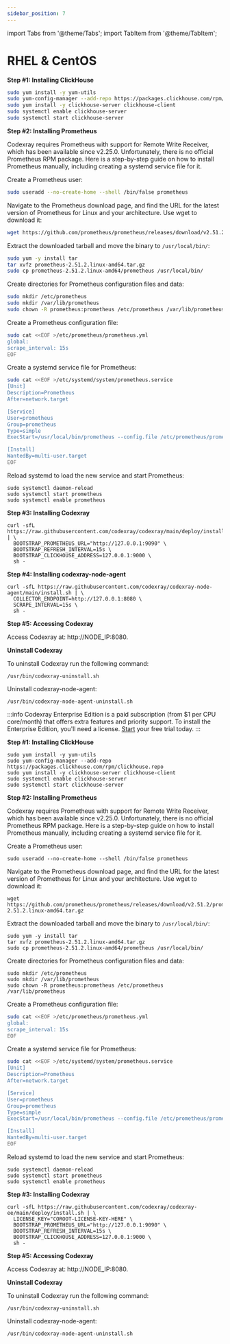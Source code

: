 ```yaml
---
sidebar_position: 7
---
```


import Tabs from '@theme/Tabs';
import TabItem from '@theme/TabItem';

# RHEL & CentOS

<Tabs queryString="edition">
  <TabItem value="ce" label="Community Edition" default>

**Step #1: Installing ClickHouse**

```bash
sudo yum install -y yum-utils
sudo yum-config-manager --add-repo https://packages.clickhouse.com/rpm/clickhouse.repo
sudo yum install -y clickhouse-server clickhouse-client
sudo systemctl enable clickhouse-server
sudo systemctl start clickhouse-server
```

**Step #2: Installing Prometheus**

Codexray requires Prometheus with support for Remote Write Receiver, which has been available since v2.25.0. 
Unfortunately, there is no official Prometheus RPM package. 
Here is a step-by-step guide on how to install Prometheus manually, including creating a systemd service file for it.

Create a Prometheus user:

```bash
sudo useradd --no-create-home --shell /bin/false prometheus
```

Navigate to the Prometheus download page, and find the URL for the latest version of Prometheus for Linux and your architecture. 
Use wget to download it:

```bash
wget https://github.com/prometheus/prometheus/releases/download/v2.51.2/prometheus-2.51.2.linux-amd64.tar.gz
```

Extract the downloaded tarball and move the binary to `/usr/local/bin/`:

```bash
sudo yum -y install tar
tar xvfz prometheus-2.51.2.linux-amd64.tar.gz
sudo cp prometheus-2.51.2.linux-amd64/prometheus /usr/local/bin/
```

Create directories for Prometheus configuration files and data:

```bash
sudo mkdir /etc/prometheus
sudo mkdir /var/lib/prometheus
sudo chown -R prometheus:prometheus /etc/prometheus /var/lib/prometheus
```

Create a Prometheus configuration file:

```sh
sudo cat <<EOF >/etc/prometheus/prometheus.yml
global:
scrape_interval: 15s
EOF
```

Create a systemd service file for Prometheus:

```sh
sudo cat <<EOF >/etc/systemd/system/prometheus.service
[Unit]
Description=Prometheus
After=network.target

[Service]
User=prometheus
Group=prometheus
Type=simple
ExecStart=/usr/local/bin/prometheus --config.file /etc/prometheus/prometheus.yml --storage.tsdb.path /var/lib/prometheus --enable-feature=remote-write-receiver

[Install]
WantedBy=multi-user.target
EOF
```

Reload systemd to load the new service and start Prometheus:

```
sudo systemctl daemon-reload
sudo systemctl start prometheus
sudo systemctl enable prometheus
```

**Step #3: Installing Codexray**

```
curl -sfL https://raw.githubusercontent.com/codexray/codexray/main/deploy/install.sh | \
  BOOTSTRAP_PROMETHEUS_URL="http://127.0.0.1:9090" \
  BOOTSTRAP_REFRESH_INTERVAL=15s \
  BOOTSTRAP_CLICKHOUSE_ADDRESS=127.0.0.1:9000 \
  sh -
```

**Step #4: Installing codexray-node-agent**

```
curl -sfL https://raw.githubusercontent.com/codexray/codexray-node-agent/main/install.sh | \
  COLLECTOR_ENDPOINT=http://127.0.0.1:8080 \
  SCRAPE_INTERVAL=15s \
  sh -
```

**Step #5: Accessing Codexray**

Access Codexray at: http://NODE_IP:8080.

**Uninstall Codexray**

To uninstall Codexray run the following command:

```
/usr/bin/codexray-uninstall.sh
```

Uninstall codexray-node-agent:

```
/usr/bin/codexray-node-agent-uninstall.sh
```
</TabItem>

  <TabItem value="ee" label="Enterprise Edition">

:::info
Codexray Enterprise Edition is a paid subscription (from $1 per CPU core/month) that offers extra features and priority support.
To install the Enterprise Edition, you'll need a license. [Start](https://codexray.com/account) your free trial today.
:::

**Step #1: Installing ClickHouse**

```
sudo yum install -y yum-utils
sudo yum-config-manager --add-repo https://packages.clickhouse.com/rpm/clickhouse.repo
sudo yum install -y clickhouse-server clickhouse-client
sudo systemctl enable clickhouse-server
sudo systemctl start clickhouse-server
```

**Step #2: Installing Prometheus**

Codexray requires Prometheus with support for Remote Write Receiver, which has been available since v2.25.0. 
Unfortunately, there is no official Prometheus RPM package. 
Here is a step-by-step guide on how to install Prometheus manually, including creating a systemd service file for it.

Create a Prometheus user:

```
sudo useradd --no-create-home --shell /bin/false prometheus
```

Navigate to the Prometheus download page, and find the URL for the latest version of Prometheus for Linux and your architecture. Use wget to download it:

```
wget https://github.com/prometheus/prometheus/releases/download/v2.51.2/prometheus-2.51.2.linux-amd64.tar.gz
```

Extract the downloaded tarball and move the binary to `/usr/local/bin/`:

```
sudo yum -y install tar
tar xvfz prometheus-2.51.2.linux-amd64.tar.gz
sudo cp prometheus-2.51.2.linux-amd64/prometheus /usr/local/bin/
```

Create directories for Prometheus configuration files and data:

```
sudo mkdir /etc/prometheus
sudo mkdir /var/lib/prometheus
sudo chown -R prometheus:prometheus /etc/prometheus /var/lib/prometheus
```

Create a Prometheus configuration file:

```sh
sudo cat <<EOF >/etc/prometheus/prometheus.yml
global:
scrape_interval: 15s
EOF
```

Create a systemd service file for Prometheus:

```sh
sudo cat <<EOF >/etc/systemd/system/prometheus.service
[Unit]
Description=Prometheus
After=network.target

[Service]
User=prometheus
Group=prometheus
Type=simple
ExecStart=/usr/local/bin/prometheus --config.file /etc/prometheus/prometheus.yml --storage.tsdb.path /var/lib/prometheus --enable-feature=remote-write-receiver

[Install]
WantedBy=multi-user.target
EOF
```

Reload systemd to load the new service and start Prometheus:

```
sudo systemctl daemon-reload
sudo systemctl start prometheus
sudo systemctl enable prometheus
```

**Step #3: Installing Codexray**

```
curl -sfL https://raw.githubusercontent.com/codexray/codexray-ee/main/deploy/install.sh | \
  LICENSE_KEY="COROOT-LICENSE-KEY-HERE" \
  BOOTSTRAP_PROMETHEUS_URL="http://127.0.0.1:9090" \
  BOOTSTRAP_REFRESH_INTERVAL=15s \
  BOOTSTRAP_CLICKHOUSE_ADDRESS=127.0.0.1:9000 \
  sh -
```

**Step #5: Accessing Codexray**

Access Codexray at: http://NODE_IP:8080.

**Uninstall Codexray**

To uninstall Codexray run the following command:

```
/usr/bin/codexray-uninstall.sh
```

Uninstall codexray-node-agent:

```
/usr/bin/codexray-node-agent-uninstall.sh
```
</TabItem>
</Tabs>
